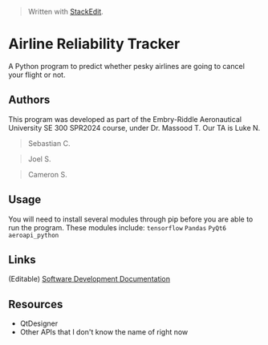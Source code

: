 > Written with [StackEdit](https://stackedit.io/).
# Airline Reliability Tracker
A Python program to predict whether pesky airlines are going to cancel your flight or not.
## Authors
This program was developed as part of the Embry-Riddle Aeronautical University SE 300 SPR2024 course, under Dr. Massood  T.  Our TA is Luke N.
> Sebastian C.

> Joel S.

> Cameron S.

## Usage
You will need to install several modules through pip before you are able to run the program.  These modules include:
`tensorflow`
`Pandas`
`PyQt6`
`aeroapi_python`
## Links
(Editable) [Software Development Documentation](https://myerauedu-my.sharepoint.com/:w:/g/personal/steuberj_my_erau_edu/EUVvoL4-ltdLpssyMnaoqDYBoGtfcHl1dJMZszGmybVeTw?e=EbHI93 "https://myerauedu-my.sharepoint.com/:w:/g/personal/steuberj_my_erau_edu/EUVvoL4-ltdLpssyMnaoqDYBoGtfcHl1dJMZszGmybVeTw?e=EbHI93")
## Resources

 - QtDesigner
 - Other APIs that I don't know the name of right now

